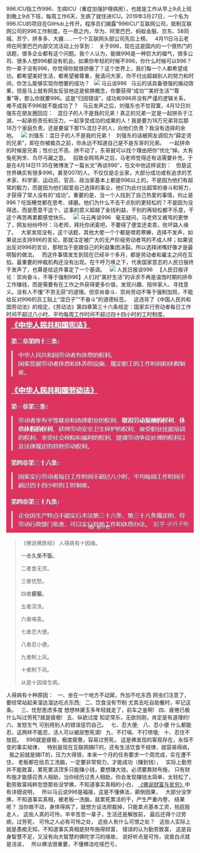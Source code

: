 996.ICU指工作996、生病ICU（重症加强护理病房），也就是工作从早上9点上班到晚上9点下班，每周工作6天，生病了就住进ICU。2019年3月27日，一个名为996.ICU的项目在GitHub上传开。程序员们揭露“996ICU”互联网公司，抵制互联网公司的996工作制度。在一周之内，华为、阿里巴巴、蚂蚁金服、京东、58同城、苏宁、拼多多、大疆……一个个互联网头部公司先后上榜。
&nbsp;
4月11日马云老师在阿里巴巴内部交流活动上分享到：
&nbsp;
关于996，现在这是国内的一个很热门的话题，很多企业都有这个问题。我个人认为，能做996是一种巨大的福气，很多公司、很多人想996都没有机会。如果你年轻的时候不996，你什么时候可以996？你一辈子没有996，你觉得你就很骄傲了？这个世界上，我们每一个人都希望成功，都希望美好生活，都希望被尊重，我请问大家，你不付出超越别人的努力和时间，你怎么能够实现你想要的成功？
&nbsp;
![](images/7e3e6709c93d70cf8f4cfade02d87d04bba12bbc.png)
马云谈996
&nbsp;
马云的话具备很强的煽动效果，但是马上就有网友反驳他这是偷换概念，你要获得“成功”“美好生活”“尊重”等，那么你就要996。这是“归因错误”，成功和996并没有严谨的逻辑关系，难不成我不996就不能成功了？
&nbsp;
马云发声之后，刘强东也不甘寂寞，4月12日刘强东在朋友圈回应：
&nbsp;
混日子的人不是我的兄弟！真正的兄弟一定是一起拼杀于江湖，一起承担责任和压力，一起享受成功的成果的人！我是要为18万兄弟背后那18万个家庭负责，还是要留下那1%混日子的人，向他们负责？我没有选择的余地。
&nbsp;
![](images/622762d0f703918faebe7233ab398a9358eec4e1.png)
刘强东：混日子的人不是我的兄弟！
&nbsp;
刘强东的话被网友调侃为“薛定谔的兄弟”，即在你被裁员之前，你永远不知道自己是不是东哥的兄弟。
&nbsp;
一起拼命的时候是兄弟；性价比不高、拼不动了，东哥就可以找个理由把你“优化”掉。大有兔死狗烹、鸟尽弓藏之意。
&nbsp;
招致全网骂声之后，马老师觉得还有话需要补充，于是在4月14日11:35在微博发了一篇长文“再谈996”，在文中他这样说到：
&nbsp;
但是这世界确实有很多996，甚至007的人。不仅仅是企业家，大部分成功或有追求的艺术家、科学家、运动员、官员、政治家基本上都是996以上的。不是因为他们有超常的毅力，而是因为他们超爱自己选择的事业，他们为此付出超常的奋斗和努力，才获得了常人没有的“成功”。重要的是，当一个人找到了自己热爱的事情，何止是996？吃饭睡觉都在思考、琢磨。他们为什么不去干点别的更轻松的？不是因为没得选，而是愿意干这个，这事的意义超越了金钱利益，干别的再轻松都不乐意，干这个再苦再累都感觉快乐。
&nbsp;
![](images/32fa828ba61ea8d312375c816d0e9c4a251f5823.png)
马云再谈996
&nbsp;
毫无疑问，马老师又被骂的更惨了，网友纷纷呼吁：马老师，拜托你闭麦吧，不要得了便宜还卖乖，败坏路人缘了。
&nbsp;
大家发现没有，这个话题，其他大佬一个个都是噤若寒蝉，选择不发声，如果说出支持996的言论，那就注定被广大的无产阶级劳动者骂的不成人样；如果说出反对996的言论，那相当于是跟自己的利益集团决裂。所以选择闭嘴好像才是最明智的做法。
&nbsp;
而这件事情发生到现在已经半个多月，都是劳动者和雇主之间在互掐，最重要的仲裁机构还没有出现。在千呼万唤之下，代表国家意志的人民日报终于发声了，也算是给这件事定了一个基调。
&nbsp;
![](images/3bf33a87e950352a190bca58a94757f6b2118b06.png)
人民日报谈996
&nbsp;
【人民日报评论：崇尚奋斗，不等于强制996】人们对“美好生活”的诉求不再是温饱时期的拼命工作赚钱，而是需要有在工作之外获得更多价值，发现兴趣、陪伴家人、寻找意义。没有人不懂“不劳无获”的道理。但崇尚奋斗、崇尚劳动不等于强制加班，不能给反对996的员工贴上“混日子”“不奋斗”的道德标签。
&nbsp;
这违背了《中国人民共和国劳动法》的规定，《劳动法》第四章第三十六条规定：国家实行劳动者每日工作时间不超过八小时、平均每周工作时间不超过四十四小时的工时制度。
&nbsp;
![](images/0ff41bd5ad6eddc4c18f218ac2df1af952663364.jpeg)

> 《佛说佛医经》
> 人得病有十因缘。
> 
> 一者**久坐不饭**。
> 
> 二者食无贷。
> 
> 三者忧愁。
> 
> 四者**疲极**。
> 
> 五者淫泆。
> 
> 六者嗔恚。
> 
> 七者忍大便。
> 
> 八者忍小便。
> 
> 九者制上风。
> 
> 十者制下风。
> 
> 从是十因缘生病。

人得病有十种原因：
&nbsp;
一、坐在一个地方不动窝，外加不吃东西
网虫们注意了，要经常站起来溜达溜达吃点东西;
&nbsp;
二、饮食没有节制
尤其去吃自助餐时，牢记这条。
&nbsp;
三、忧愁思虑多度
想想林黛玉多年轻就走了，前车之鉴啊!
&nbsp;
四、疲倦已极
什么叫过劳死?就是疲极!
&nbsp;
五、纵欲过度
知足常乐，无欲则刚，肯定是有道理的!
&nbsp;
六、发怒生气
可别用别人的错误惩罚自己。
&nbsp;
七、忍大便;
&nbsp;
八、忍小便
什么都能忍，这两样不能忍，活人可以被尿憋死滴!
&nbsp;
九、不打嗝、不打喷嚏;
&nbsp;
十、忍住不放屁。
&nbsp;
996就是疲极，极度疲惫，容易过劳死，
这是佛发现的客观存在，永恒不变的事实规律，
&nbsp;
特别是现在互联网搞IT的，还有生活饮食不规律，就容易得病，
&nbsp;
我之前就是搞IT的，压力大得很，本来一个月的任务要求一个周完成，实在遭不住，
老板都在给员工洗脑，一定要非常努力，才能成功（赚到钱），
&nbsp;
实际上勤劳并不能致富，累死累活顶多只能赚小钱，要想赚大钱，必须要靠财布施，
只有财布施才能感召贵人相助，当你经历过贵人相助，你会发现赚钱太简单，太轻松了，
勤劳致富纯粹忽悠那些没学佛，不知道事实真相的小白，
[《佛说财富与贫穷》](https://www.kancloud.cn/luojiangtao/foshuocaifu)中有详细说明，
&nbsp;
所以马云说996是福报，这是不懂佛法，颠倒因果，
&nbsp;
大部分没学佛，不知道事实真相，被老板一洗脑，就累死累活的干，产生严重内卷，
结果呢？
当你做不动，身体得病了，就想方设法把裁掉，只能拿点基本工资，拍屁股走人，
这些人真的可怜，辛辛苦苦一辈子，生活还是解放前，
最后还得个过劳病，过劳死，
可怜之人必有可怜之处，
这些人有什么可恨之处？
&nbsp;
这些人实际上就是愚痴无知，不知道事实真相是财布施得财富，
错误的认为勤劳致富，
这是自身智慧不足，又没有向大智慧的佛陀学习的缘故，
说好听点是可怜，说直白点就是活该，
&nbsp;
所以佛法很重要，不懂佛法吃哑巴亏。





